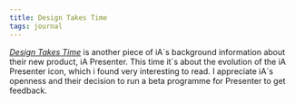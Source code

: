 ```yaml
---
title: Design Takes Time
tags: journal
---
```

[<cite>Design Takes Time</cite>](https://ia.net/topics/design-takes-time) is another piece of iA´s background information about their new product, iA Presenter. This time it´s about the evolution of the iA Presenter icon, which i found very interesting to read. I appreciate iA´s openness and their decision to run a beta programme for Presenter to get feedback.